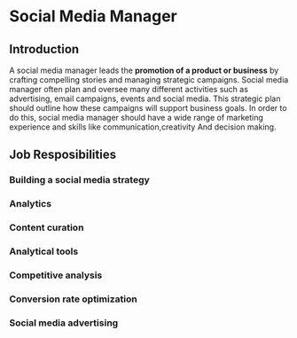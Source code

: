 # Social Media Manager




## Introduction
A social media manager leads the **promotion of a product or business** by crafting compelling stories and managing strategic campaigns. Social media manager often plan and oversee many different activities such as advertising, email campaigns, events and social media. This strategic plan should outline how these campaigns will support business goals.  In order to do this, social media manager should have a wide range of marketing experience  and skills like communication,creativity And decision making.


## Job Resposibilities

### Building a social media strategy


### Analytics

### Content curation

### Analytical tools

### Competitive analysis

### Conversion rate optimization

### Social media advertising


